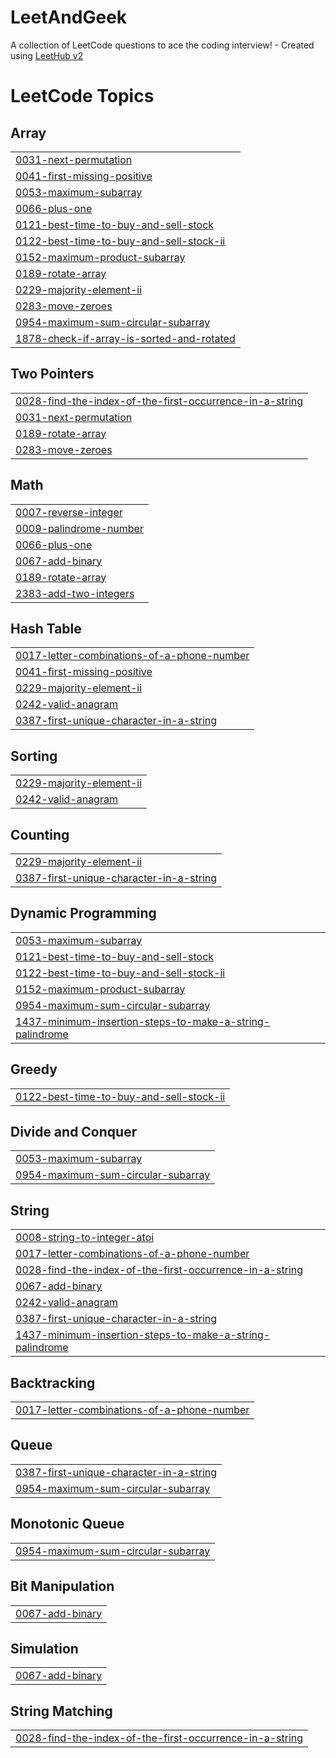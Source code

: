 # LeetAndGeek
A collection of LeetCode questions to ace the coding interview! - Created using [LeetHub v2](https://github.com/arunbhardwaj/LeetHub-2.0)

<!---LeetCode Topics Start-->
# LeetCode Topics
## Array
|  |
| ------- |
| [0031-next-permutation](https://github.com/Ashh26/LeetAndGeek/tree/master/0031-next-permutation) |
| [0041-first-missing-positive](https://github.com/Ashh26/LeetAndGeek/tree/master/0041-first-missing-positive) |
| [0053-maximum-subarray](https://github.com/Ashh26/LeetAndGeek/tree/master/0053-maximum-subarray) |
| [0066-plus-one](https://github.com/Ashh26/LeetAndGeek/tree/master/0066-plus-one) |
| [0121-best-time-to-buy-and-sell-stock](https://github.com/Ashh26/LeetAndGeek/tree/master/0121-best-time-to-buy-and-sell-stock) |
| [0122-best-time-to-buy-and-sell-stock-ii](https://github.com/Ashh26/LeetAndGeek/tree/master/0122-best-time-to-buy-and-sell-stock-ii) |
| [0152-maximum-product-subarray](https://github.com/Ashh26/LeetAndGeek/tree/master/0152-maximum-product-subarray) |
| [0189-rotate-array](https://github.com/Ashh26/LeetAndGeek/tree/master/0189-rotate-array) |
| [0229-majority-element-ii](https://github.com/Ashh26/LeetAndGeek/tree/master/0229-majority-element-ii) |
| [0283-move-zeroes](https://github.com/Ashh26/LeetAndGeek/tree/master/0283-move-zeroes) |
| [0954-maximum-sum-circular-subarray](https://github.com/Ashh26/LeetAndGeek/tree/master/0954-maximum-sum-circular-subarray) |
| [1878-check-if-array-is-sorted-and-rotated](https://github.com/Ashh26/LeetAndGeek/tree/master/1878-check-if-array-is-sorted-and-rotated) |
## Two Pointers
|  |
| ------- |
| [0028-find-the-index-of-the-first-occurrence-in-a-string](https://github.com/Ashh26/LeetAndGeek/tree/master/0028-find-the-index-of-the-first-occurrence-in-a-string) |
| [0031-next-permutation](https://github.com/Ashh26/LeetAndGeek/tree/master/0031-next-permutation) |
| [0189-rotate-array](https://github.com/Ashh26/LeetAndGeek/tree/master/0189-rotate-array) |
| [0283-move-zeroes](https://github.com/Ashh26/LeetAndGeek/tree/master/0283-move-zeroes) |
## Math
|  |
| ------- |
| [0007-reverse-integer](https://github.com/Ashh26/LeetAndGeek/tree/master/0007-reverse-integer) |
| [0009-palindrome-number](https://github.com/Ashh26/LeetAndGeek/tree/master/0009-palindrome-number) |
| [0066-plus-one](https://github.com/Ashh26/LeetAndGeek/tree/master/0066-plus-one) |
| [0067-add-binary](https://github.com/Ashh26/LeetAndGeek/tree/master/0067-add-binary) |
| [0189-rotate-array](https://github.com/Ashh26/LeetAndGeek/tree/master/0189-rotate-array) |
| [2383-add-two-integers](https://github.com/Ashh26/LeetAndGeek/tree/master/2383-add-two-integers) |
## Hash Table
|  |
| ------- |
| [0017-letter-combinations-of-a-phone-number](https://github.com/Ashh26/LeetAndGeek/tree/master/0017-letter-combinations-of-a-phone-number) |
| [0041-first-missing-positive](https://github.com/Ashh26/LeetAndGeek/tree/master/0041-first-missing-positive) |
| [0229-majority-element-ii](https://github.com/Ashh26/LeetAndGeek/tree/master/0229-majority-element-ii) |
| [0242-valid-anagram](https://github.com/Ashh26/LeetAndGeek/tree/master/0242-valid-anagram) |
| [0387-first-unique-character-in-a-string](https://github.com/Ashh26/LeetAndGeek/tree/master/0387-first-unique-character-in-a-string) |
## Sorting
|  |
| ------- |
| [0229-majority-element-ii](https://github.com/Ashh26/LeetAndGeek/tree/master/0229-majority-element-ii) |
| [0242-valid-anagram](https://github.com/Ashh26/LeetAndGeek/tree/master/0242-valid-anagram) |
## Counting
|  |
| ------- |
| [0229-majority-element-ii](https://github.com/Ashh26/LeetAndGeek/tree/master/0229-majority-element-ii) |
| [0387-first-unique-character-in-a-string](https://github.com/Ashh26/LeetAndGeek/tree/master/0387-first-unique-character-in-a-string) |
## Dynamic Programming
|  |
| ------- |
| [0053-maximum-subarray](https://github.com/Ashh26/LeetAndGeek/tree/master/0053-maximum-subarray) |
| [0121-best-time-to-buy-and-sell-stock](https://github.com/Ashh26/LeetAndGeek/tree/master/0121-best-time-to-buy-and-sell-stock) |
| [0122-best-time-to-buy-and-sell-stock-ii](https://github.com/Ashh26/LeetAndGeek/tree/master/0122-best-time-to-buy-and-sell-stock-ii) |
| [0152-maximum-product-subarray](https://github.com/Ashh26/LeetAndGeek/tree/master/0152-maximum-product-subarray) |
| [0954-maximum-sum-circular-subarray](https://github.com/Ashh26/LeetAndGeek/tree/master/0954-maximum-sum-circular-subarray) |
| [1437-minimum-insertion-steps-to-make-a-string-palindrome](https://github.com/Ashh26/LeetAndGeek/tree/master/1437-minimum-insertion-steps-to-make-a-string-palindrome) |
## Greedy
|  |
| ------- |
| [0122-best-time-to-buy-and-sell-stock-ii](https://github.com/Ashh26/LeetAndGeek/tree/master/0122-best-time-to-buy-and-sell-stock-ii) |
## Divide and Conquer
|  |
| ------- |
| [0053-maximum-subarray](https://github.com/Ashh26/LeetAndGeek/tree/master/0053-maximum-subarray) |
| [0954-maximum-sum-circular-subarray](https://github.com/Ashh26/LeetAndGeek/tree/master/0954-maximum-sum-circular-subarray) |
## String
|  |
| ------- |
| [0008-string-to-integer-atoi](https://github.com/Ashh26/LeetAndGeek/tree/master/0008-string-to-integer-atoi) |
| [0017-letter-combinations-of-a-phone-number](https://github.com/Ashh26/LeetAndGeek/tree/master/0017-letter-combinations-of-a-phone-number) |
| [0028-find-the-index-of-the-first-occurrence-in-a-string](https://github.com/Ashh26/LeetAndGeek/tree/master/0028-find-the-index-of-the-first-occurrence-in-a-string) |
| [0067-add-binary](https://github.com/Ashh26/LeetAndGeek/tree/master/0067-add-binary) |
| [0242-valid-anagram](https://github.com/Ashh26/LeetAndGeek/tree/master/0242-valid-anagram) |
| [0387-first-unique-character-in-a-string](https://github.com/Ashh26/LeetAndGeek/tree/master/0387-first-unique-character-in-a-string) |
| [1437-minimum-insertion-steps-to-make-a-string-palindrome](https://github.com/Ashh26/LeetAndGeek/tree/master/1437-minimum-insertion-steps-to-make-a-string-palindrome) |
## Backtracking
|  |
| ------- |
| [0017-letter-combinations-of-a-phone-number](https://github.com/Ashh26/LeetAndGeek/tree/master/0017-letter-combinations-of-a-phone-number) |
## Queue
|  |
| ------- |
| [0387-first-unique-character-in-a-string](https://github.com/Ashh26/LeetAndGeek/tree/master/0387-first-unique-character-in-a-string) |
| [0954-maximum-sum-circular-subarray](https://github.com/Ashh26/LeetAndGeek/tree/master/0954-maximum-sum-circular-subarray) |
## Monotonic Queue
|  |
| ------- |
| [0954-maximum-sum-circular-subarray](https://github.com/Ashh26/LeetAndGeek/tree/master/0954-maximum-sum-circular-subarray) |
## Bit Manipulation
|  |
| ------- |
| [0067-add-binary](https://github.com/Ashh26/LeetAndGeek/tree/master/0067-add-binary) |
## Simulation
|  |
| ------- |
| [0067-add-binary](https://github.com/Ashh26/LeetAndGeek/tree/master/0067-add-binary) |
## String Matching
|  |
| ------- |
| [0028-find-the-index-of-the-first-occurrence-in-a-string](https://github.com/Ashh26/LeetAndGeek/tree/master/0028-find-the-index-of-the-first-occurrence-in-a-string) |
<!---LeetCode Topics End-->